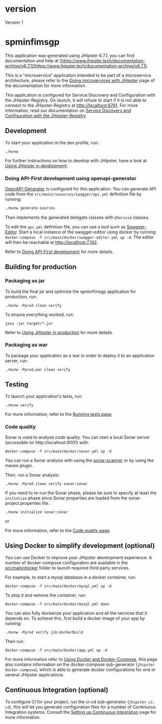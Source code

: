 # version

Version 1

# spminfimsgp

This application was generated using JHipster 6.7.1, you can find documentation and help at [https://www.jhipster.tech/documentation-archive/v6.7.1](https://www.jhipster.tech/documentation-archive/v6.7.1).

This is a "microservice" application intended to be part of a microservice architecture, please refer to the [Doing microservices with JHipster][] page of the documentation for more information.

This application is configured for Service Discovery and Configuration with the JHipster-Registry. On launch, it will refuse to start if it is not able to connect to the JHipster-Registry at [http://localhost:8761](http://localhost:8761). For more information, read our documentation on [Service Discovery and Configuration with the JHipster-Registry][].

## Development

To start your application in the dev profile, run:

    ./mvnw

For further instructions on how to develop with JHipster, have a look at [Using JHipster in development][].

### Doing API-First development using openapi-generator

[OpenAPI-Generator]() is configured for this application. You can generate API code from the `src/main/resources/swagger/api.yml` definition file by running:

```bash
./mvnw generate-sources
```

Then implements the generated delegate classes with `@Service` classes.

To edit the `api.yml` definition file, you can use a tool such as [Swagger-Editor](). Start a local instance of the swagger-editor using docker by running: `docker-compose -f src/main/docker/swagger-editor.yml up -d`. The editor will then be reachable at [http://localhost:7742](http://localhost:7742).

Refer to [Doing API-First development][] for more details.

## Building for production

### Packaging as jar

To build the final jar and optimize the spminfimsgp application for production, run:

    ./mvnw -Pprod clean verify

To ensure everything worked, run:

    java -jar target/*.jar

Refer to [Using JHipster in production][] for more details.

### Packaging as war

To package your application as a war in order to deploy it to an application server, run:

    ./mvnw -Pprod,war clean verify

## Testing

To launch your application's tests, run:

    ./mvnw verify

For more information, refer to the [Running tests page][].

### Code quality

Sonar is used to analyse code quality. You can start a local Sonar server (accessible on http://localhost:9001) with:

```
docker-compose -f src/main/docker/sonar.yml up -d
```

You can run a Sonar analysis with using the [sonar-scanner](https://docs.sonarqube.org/display/SCAN/Analyzing+with+SonarQube+Scanner) or by using the maven plugin.

Then, run a Sonar analysis:

```
./mvnw -Pprod clean verify sonar:sonar
```

If you need to re-run the Sonar phase, please be sure to specify at least the `initialize` phase since Sonar properties are loaded from the sonar-project.properties file.

```
./mvnw initialize sonar:sonar
```

or

For more information, refer to the [Code quality page][].

## Using Docker to simplify development (optional)

You can use Docker to improve your JHipster development experience. A number of docker-compose configuration are available in the [src/main/docker](src/main/docker) folder to launch required third party services.

For example, to start a mysql database in a docker container, run:

    docker-compose -f src/main/docker/mysql.yml up -d

To stop it and remove the container, run:

    docker-compose -f src/main/docker/mysql.yml down

You can also fully dockerize your application and all the services that it depends on.
To achieve this, first build a docker image of your app by running:

    ./mvnw -Pprod verify jib:dockerBuild

Then run:

    docker-compose -f src/main/docker/app.yml up -d

For more information refer to [Using Docker and Docker-Compose][], this page also contains information on the docker-compose sub-generator (`jhipster docker-compose`), which is able to generate docker configurations for one or several JHipster applications.

## Continuous Integration (optional)

To configure CI for your project, run the ci-cd sub-generator (`jhipster ci-cd`), this will let you generate configuration files for a number of Continuous Integration systems. Consult the [Setting up Continuous Integration][] page for more information.

[jhipster homepage and latest documentation]: https://www.jhipster.tech
[jhipster 6.7.1 archive]: https://www.jhipster.tech/documentation-archive/v6.7.1
[doing microservices with jhipster]: https://www.jhipster.tech/documentation-archive/v6.7.1/microservices-architecture/
[using jhipster in development]: https://www.jhipster.tech/documentation-archive/v6.7.1/development/
[service discovery and configuration with the jhipster-registry]: https://www.jhipster.tech/documentation-archive/v6.7.1/microservices-architecture/#jhipster-registry
[using docker and docker-compose]: https://www.jhipster.tech/documentation-archive/v6.7.1/docker-compose
[using jhipster in production]: https://www.jhipster.tech/documentation-archive/v6.7.1/production/
[running tests page]: https://www.jhipster.tech/documentation-archive/v6.7.1/running-tests/
[code quality page]: https://www.jhipster.tech/documentation-archive/v6.7.1/code-quality/
[setting up continuous integration]: https://www.jhipster.tech/documentation-archive/v6.7.1/setting-up-ci/
[openapi-generator]: https://openapi-generator.tech
[swagger-editor]: https://editor.swagger.io
[doing api-first development]: https://www.jhipster.tech/documentation-archive/v6.7.1/doing-api-first-development/
